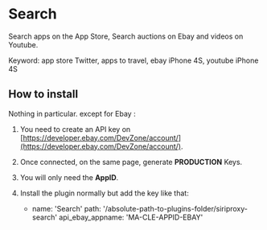 Search
========

Search apps on the App Store, Search auctions on Ebay and videos on Youtube.

Keyword: app store Twitter, apps to travel, ebay iPhone 4S, youtube iPhone 4S

How to install
---------------

Nothing in particular. except for Ebay :

1. You need to create an API key on [https://developer.ebay.com/DevZone/account/](https://developer.ebay.com/DevZone/account/).
2. Once connected, on the same page, generate **PRODUCTION** Keys.
3. You will only need the **AppID**.
4. Install the plugin normally but add the key like that:

    - name: 'Search'
      path: '/absolute-path-to-plugins-folder/siriproxy-search'
      api_ebay_appname: 'MA-CLE-APPID-EBAY'